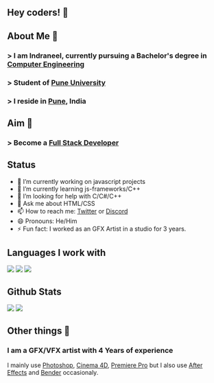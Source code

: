 ## Hey coders! 👋
## About Me 🤔
### > I am Indraneel, currently pursuing a Bachelor's degree in [Computer Engineering](https://en.wikipedia.org/wiki/Computer_engineering)
### > Student of [Pune University](http://www.unipune.ac.in/)
### > I reside in [Pune](https://en.wikipedia.org/wiki/Pune), India

## Aim 🎯
### > Become a [Full Stack Developer](https://www.w3schools.com/whatis/whatis_fullstack.asp)

## Status
- 🔭 I’m currently working on javascript projects
- 🌱 I’m currently learning js-frameworks/C++
- 🤔 I’m looking for help with C/C#/C++
- 💬 Ask me about HTML/CSS
- 📫 How to reach me: [Twitter](https://twitter.com/_Slogllykop_) or [Discord](https://discord.com/users/382449851792752641)
- 😄 Pronouns: He/Him
- ⚡ Fun fact: I worked as an GFX Artist in a studio for 3 years.

## Languages I work with
[![](https://img.shields.io/badge/javascript%20-%23323330.svg?&style=for-the-badge&logo=javascript&logoColor=%23F7DF1E)](https://www.javascript.com/)
[![](https://img.shields.io/badge/html5%20-%23E34F26.svg?style=for-the-badge&logo=html5&logoColor=white)](https://www.w3schools.com)
[![](https://img.shields.io/badge/css3%20-%231572B6.svg?style=for-the-badge&logo=css3&logoColor=white)](https://www.w3schools.com)

## Github Stats 
<img src="https://github-readme-stats.vercel.app/api?username=Slogllykop&include_all_commits=true&show_icons=true&hide_border=true&hide_title=true&count_private=true&theme=gotham" />
<img src="https://github-readme-stats.vercel.app/api/top-langs/?username=Slogllykop&theme=gotham" />

## Other things 💖
### I am a GFX/VFX artist with 4 Years of experience
I mainly use [Photoshop](https://www.adobe.com/in/products/photoshop.html), 
[Cinema 4D](https://www.maxon.net/en/cinema-4d),
[Premiere Pro](https://www.adobe.com/in/products/premiere.html)
but I also use 
[After Effects](https://www.adobe.com/in/products/aftereffects.html) and
[Bender](https://www.blender.org/) occasionaly.
